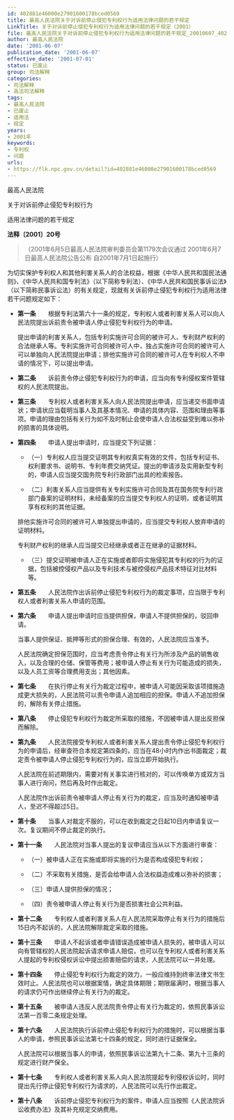 ```yaml
---
id: 402881e46000e27901600178bced0569
title: 最高人民法院关于对诉前停止侵犯专利权行为适用法律问题的若干规定
LinkTitle: 关于对诉前停止侵犯专利权行为适用法律问题的若干规定（2001）
file: 最高人民法院关于对诉前停止侵犯专利权行为适用法律问题的若干规定_20010607_402881e46000e27901600178bced0569.docx
author: 最高人民法院
date: '2001-06-07'
publication_date: '2001-06-07'
effective_date: '2001-07-01'
status: 已废止
group: 司法解释
categories:
- 司法解释
- 高法司法解释
tags:
- 最高人民法院
- 已废止
- 适用法
- 规定
years:
- 2001年
keywords:
- 专利权
- 问题
urls:
- https://flk.npc.gov.cn/detail?id=402881e46000e27901600178bced0569
---
```


最高人民法院

关于对诉前停止侵犯专利权行为

适用法律问题的若干规定

**法释〔2001〕20号**

> （2001年6月5日最高人民法院审判委员会第1179次会议通过 2001年6月7日最高人民法院公告公布 自2001年7月1日起施行）

为切实保护专利权人和其他利害关系人的合法权益，根据《中华人民共和国民法通则》、《中华人民共和国专利法》（以下简称专利法）、《中华人民共和国民事诉讼法》（以下简称民事诉讼法）的有关规定，现就有关诉前停止侵犯专利权行为适用法律若干问题规定如下：

- **第一条**　　根据专利法第六十一条的规定，专利权人或者利害关系人可以向人民法院提出诉前责令被申请人停止侵犯专利权行为的申请。

  提出申请的利害关系人，包括专利实施许可合同的被许可人、专利财产权利的合法继承人等。专利实施许可合同被许可人中，独占实施许可合同的被许可人可以单独向人民法院提出申请；排他实施许可合同的被许可人在专利权人不申请的情况下，可以提出申请。

- **第二条**　　诉前责令停止侵犯专利权行为的申请，应当向有专利侵权案件管辖权的人民法院提出。

- **第三条**　　专利权人或者利害关系人向人民法院提出申请，应当递交书面申请状；申请状应当载明当事人及其基本情况、申请的具体内容、范围和理由等事项。申请的理由包括有关行为如不及时制止会使申请人合法权益受到难以弥补的损害的具体说明。

- **第四条**　　申请人提出申请时，应当提交下列证据：

  - （一）专利权人应当提交证明其专利权真实有效的文件，包括专利证书、权利要求书、说明书、专利年费交纳凭证。提出的申请涉及实用新型专利的，申请人应当提交国务院专利行政部门出具的检索报告。

  - （二）利害关系人应当提供有关专利实施许可合同及其在国务院专利行政部门备案的证明材料，未经备案的应当提交专利权人的证明，或者证明其享有权利的其他证据。

  排他实施许可合同的被许可人单独提出申请的，应当提交专利权人放弃申请的证明材料。

  专利财产权利的继承人应当提交已经继承或者正在继承的证据材料。

  - （三）提交证明被申请人正在实施或者即将实施侵犯其专利权的行为的证据，包括被控侵权产品以及专利技术与被控侵权产品技术特征对比材料等。

- **第五条**　　人民法院作出诉前停止侵犯专利权行为的裁定事项，应当限于专利权人或者利害关系人申请的范围。

- **第六条**　　申请人提出申请时应当提供担保，申请人不提供担保的，驳回申请。

  当事人提供保证、抵押等形式的担保合理、有效的，人民法院应当准予。

  人民法院确定担保范围时，应当考虑责令停止有关行为所涉及产品的销售收入，以及合理的仓储、保管等费用；被申请人停止有关行为可能造成的损失，以及人员工资等合理费用支出；其他因素。

- **第七条**　　在执行停止有关行为裁定过程中，被申请人可能因采取该项措施造成更大损失的，人民法院可以责令申请人追加相应的担保。申请人不追加担保的，解除有关停止措施。

- **第八条**　　停止侵犯专利权行为裁定所采取的措施，不因被申请人提出反担保而解除。

- **第九条**　　人民法院接受专利权人或者利害关系人提出责令停止侵犯专利权行为的申请后，经审查符合本规定第四条的，应当在48小时内作出书面裁定；裁定责令被申请人停止侵犯专利权行为的，应当立即开始执行。

  人民法院在前述期限内，需要对有关事实进行核对的，可以传唤单方或双方当事人进行询问，然后再及时作出裁定。

  人民法院作出诉前责令被申请人停止有关行为的裁定，应当及时通知被申请人，至迟不得超过5日。

- **第十条**　　当事人对裁定不服的，可以在收到裁定之日起10日内申请复议一次。复议期间不停止裁定的执行。

- **第十一条**　　人民法院对当事人提出的复议申请应当从以下方面进行审查：

  - （一）被申请人正在实施或即将实施的行为是否构成侵犯专利权；

  - （二）不采取有关措施，是否会给申请人合法权益造成难以弥补的损害；

  - （三）申请人提供担保的情况；

  - （四）责令被申请人停止有关行为是否损害社会公共利益。

- **第十二条**　　专利权人或者利害关系人在人民法院采取停止有关行为的措施后15日内不起诉的，人民法院解除裁定采取的措施。

- **第十三条**　　申请人不起诉或者申请错误造成被申请人损失的，被申请人可以向有管辖权的人民法院起诉请求申请人赔偿，也可以在专利权人或者利害关系人提起的专利权侵权诉讼中提出损害赔偿的请求，人民法院可以一并处理。

- **第十四条**　　停止侵犯专利权行为裁定的效力，一般应维持到终审法律文书生效时止。人民法院也可以根据案情，确定具体期限；期限届满时，根据当事人的请求仍可作出继续停止有关行为的裁定。

- **第十五条**　　被申请人违反人民法院责令停止有关行为裁定的，依照民事诉讼法第一百零二条规定处理。

- **第十六条**　　人民法院执行诉前停止侵犯专利权行为的措施时，可以根据当事人的申请，参照民事诉讼法第七十四条的规定，同时进行证据保全。

  人民法院可以根据当事人的申请，依照民事诉讼法第九十二条、第九十三条的规定进行财产保全。

- **第十七条**　　专利权人或者利害关系人向人民法院提起专利侵权诉讼时，同时提出先行停止侵犯专利权行为请求的，人民法院可以先行作出裁定。

- **第十八条**　　诉前停止侵犯专利权行为的案件，申请人应当按照《人民法院诉讼收费办法》及其补充规定交纳费用。
